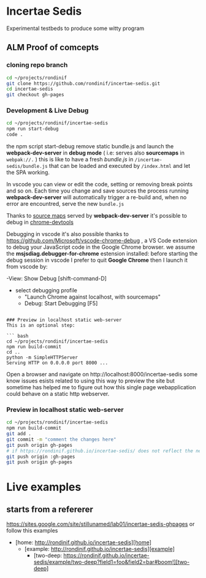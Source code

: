 # Incertae Sedis
Experimental testbeds to produce some witty program

## ALM Proof of comcepts
### cloning repo branch 
``` bash
cd ~/projects/rondinif
git clone https://github.com/rondinif/incertae-sedis.git
cd incertae-sedis
git checkout gh-pages
```

### Development & Live Debug 
``` bash 
cd ~/projects/rondinif/incertae-sedis
npm run start-debug
code .
``` 
the npm script start-debug remove static bundle.js and 
launch the **webpack-dev-server** in **debug mode** ( i.e: serves also **sourcemaps** in ```webpak://.``` )
this is like to have a fresh *bundle.js* in ```/incertae-sedis/bundle.js``` that can be loaded and executed by ```/index.html```
and let the SPA working.

In vscode you can view or edit the code, setting or removing break points and so on.
Each time you change and save sources the process running **webpack-dev-server** will automatically 
trigger a re-build and, when no error are encountred, serve the new ```bundle.js```    

Thanks to [source maps](https://developers.google.com/web/tools/chrome-devtools/javascript/source-maps) 
served by **webpack-dev-server** 
it's possible to debug in [chrome-devtools](https://developers.google.com/web/tools/chrome-devtools/)

Debugging in vscode it's also possible thanks to https://github.com/Microsoft/vscode-chrome-debug , 
a VS Code extension to debug your JavaScript code in the Google Chrome browser. 
we assume the **msjsdiag.debugger-for-chrome** estension installed: 
before starting the debug session in vscode I prefer to quit **Google Chrome**  then I launch it from vscode by:  

-View: Show Debug [shift-command-D]
- select debugging profile 
    - "Launch Chrome against localhost, with sourcemaps"
    - Debug: Start Debugging [F5]
```

### Preview in localhost static web-server  
This is an optional step: 

``` bash 
cd ~/projects/rondinif/incertae-sedis
npm run build-commit
cd ..
python -m SimpleHTTPServer
Serving HTTP on 0.0.0.0 port 8000 ...
```
Open a browser and navigate on http://localhost:8000/incertae-sedis
some know issues esists related to using this way to preview the site
but sometime has helped me to figure out how this single page webapplication 
could behave on a static http webserver. 
###

### Preview in localhost static web-server  
``` bash
cd ~/projects/rondinif/incertae-sedis
npm run build-commit
git add . 
git commit -m "comment the changes here"
git push origin gh-pages
# if https://rondinif.github.io/incertae-sedis/ does not reflect the new changes: 
git push origin :gh-pages
git push origin gh-pages
```

# Live examples
## starts from a refererer  
https://sites.google.com/site/stillunamed/lab01/incertae-sedis-ghpages
or follow this examples

- [home: http://rondinif.github.io/incertae-sedis][home]
    - [example: http://rondinif.github.io/incertae-sedis][example]  
        - [two-deep: https://rondinif.github.io/incertae-sedis/example/two-deep?field1=foo&field2=bar#boom!][two-deep]  

<!--  http://username.github.io/repository. -->
[root]: http://rondinif.github.io/incertae-sedis
[example]: https://rondinif.github.io/incertae-sedis/example
[two-deep]: https://rondinif.github.io/incertae-sedis/example/two-deep?field1=foo&field2=bar#boom!
